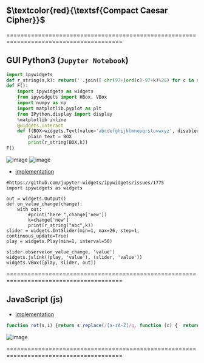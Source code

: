 ## $\textcolor{red}{\textsf{Compact Caesar Cipher}}$
=======================================================================================

## GUI Python3 (`Jupyter Notebook`)
```py
import ipywidgets
def r_string(s,k): return(''.join([ chr(97+(ord(c)-97+k)%26) for c in s ]))
def F():
    import ipywidgets as widgets
    from ipywidgets import HBox, VBox
    import numpy as np
    import matplotlib.pyplot as plt
    from IPython.display import display
    %matplotlib inline
    @widgets.interact
    def f(BOX=widgets.Text(value='abcdefghijklmnopqrstuvwxyz', disabled=False),k=range(0,26)):
        plain_text = BOX
        print(r_string(BOX,k))
F()
```
![image](https://github.com/loneicewolf/Compact-Caesar-Cipher/assets/68499986/a49fbf22-f3dc-4ba5-ac32-21b941ebddb1)
![image](https://github.com/loneicewolf/Compact-Caesar-Cipher/assets/68499986/5002bf53-1a3f-4f93-ad13-9cb78992fe3b)
- [implementation](https://github.com/loneicewolf/ciphers-python/blob/main/Caesar_Cipher.py)

```
#https://github.com/jupyter-widgets/ipywidgets/issues/1775
import ipywidgets as widgets

out = widgets.Output()
def on_value_change(change):
    with out:
        #print("here ",change['new'])
        k=change['new']
        print(r_string("abc",k))
slider = widgets.IntSlider(min=1, max=26, step=1, continuous_update=True)
play = widgets.Play(min=1, interval=50)

slider.observe(on_value_change, 'value')
widgets.jslink((play, 'value'), (slider, 'value'))
widgets.VBox([play, slider, out])
```

=======================================================================================
## JavaScript (js)
- [implementation](http://stackoverflow.com/a/617685/987044)
```js
function rot(s,i) {return s.replace(/[a-zA-Z]/g, function (c) {  return String.fromCharCode((c <= 'Z' ? 90 : 122) >= (c = c.charCodeAt(0) + i) ? c : c - 26); });}
```
![image](https://github.com/loneicewolf/Compact-Caesar-Cipher/assets/68499986/b6a61be9-efd5-477b-aab7-0742c4f41d4e)

=======================================================================================

